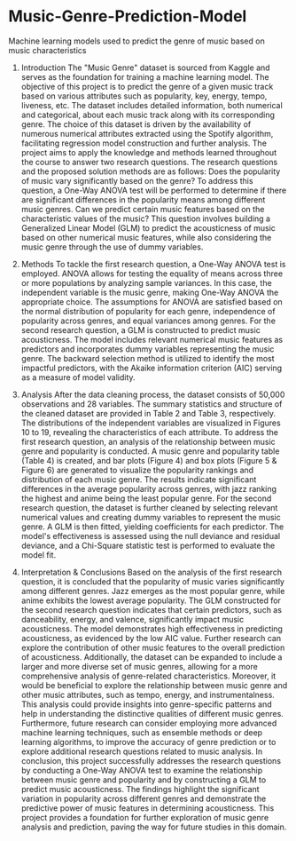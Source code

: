 # Music-Genre-Prediction-Model
Machine learning models used to predict the genre of music based on music characteristics
1. Introduction
The "Music Genre" dataset is sourced from Kaggle and serves as the foundation for training a machine learning model. The objective of this project is to predict the genre of a given music track based on various attributes such as popularity, key, energy, tempo, liveness, etc. The dataset includes detailed information, both numerical and categorical, about each music track along with its corresponding genre. The choice of this dataset is driven by the availability of numerous numerical attributes extracted using the Spotify algorithm, facilitating regression model construction and further analysis.
The project aims to apply the knowledge and methods learned throughout the course to answer two research questions. The research questions and the proposed solution methods are as follows:
Does the popularity of music vary significantly based on the genre?
To address this question, a One-Way ANOVA test will be performed to determine if there are significant differences in the popularity means among different music genres.
Can we predict certain music features based on the characteristic values of the music?
This question involves building a Generalized Linear Model (GLM) to predict the acousticness of music based on other numerical music features, while also considering the music genre through the use of dummy variables.

2. Methods
To tackle the first research question, a One-Way ANOVA test is employed. ANOVA allows for testing the equality of means across three or more populations by analyzing sample variances. In this case, the independent variable is the music genre, making One-Way ANOVA the appropriate choice. The assumptions for ANOVA are satisfied based on the normal distribution of popularity for each genre, independence of popularity across genres, and equal variances among genres.
For the second research question, a GLM is constructed to predict music acousticness. The model includes relevant numerical music features as predictors and incorporates dummy variables representing the music genre. The backward selection method is utilized to identify the most impactful predictors, with the Akaike information criterion (AIC) serving as a measure of model validity.

3. Analysis
After the data cleaning process, the dataset consists of 50,000 observations and 28 variables. The summary statistics and structure of the cleaned dataset are provided in Table 2 and Table 3, respectively. The distributions of the independent variables are visualized in Figures 10 to 19, revealing the characteristics of each attribute.
To address the first research question, an analysis of the relationship between music genre and popularity is conducted. A music genre and popularity table (Table 4) is created, and bar plots (Figure 4) and box plots (Figure 5 & Figure 6) are generated to visualize the popularity rankings and distribution of each music genre. The results indicate significant differences in the average popularity across genres, with jazz ranking the highest and anime being the least popular genre.
For the second research question, the dataset is further cleaned by selecting relevant numerical values and creating dummy variables to represent the music genre. A GLM is then fitted, yielding coefficients for each predictor. The model's effectiveness is assessed using the null deviance and residual deviance, and a Chi-Square statistic test is performed to evaluate the model fit.

4. Interpretation & Conclusions
Based on the analysis of the first research question, it is concluded that the popularity of music varies significantly among different genres. Jazz emerges as the most popular genre, while anime exhibits the lowest average popularity. The GLM constructed for the second research question indicates that certain predictors, such as danceability, energy, and valence, significantly impact music acousticness. The model demonstrates high effectiveness in predicting acousticness, as evidenced by the low AIC value.
Further research can explore the contribution of other music features to the overall prediction of acousticness. Additionally, the dataset can be expanded to include a larger and more diverse set of music genres, allowing for a more comprehensive analysis of genre-related characteristics.
Moreover, it would be beneficial to explore the relationship between music genre and other music attributes, such as tempo, energy, and instrumentalness. This analysis could provide insights into genre-specific patterns and help in understanding the distinctive qualities of different music genres.
Furthermore, future research can consider employing more advanced machine learning techniques, such as ensemble methods or deep learning algorithms, to improve the accuracy of genre prediction or to explore additional research questions related to music analysis.
In conclusion, this project successfully addresses the research questions by conducting a One-Way ANOVA test to examine the relationship between music genre and popularity and by constructing a GLM to predict music acousticness. The findings highlight the significant variation in popularity across different genres and demonstrate the predictive power of music features in determining acousticness. This project provides a foundation for further exploration of music genre analysis and prediction, paving the way for future studies in this domain.
